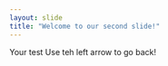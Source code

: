 ```yaml
---
layout: slide
title: "Welcome to our second slide!"
---
```

Your test
Use teh left arrow to go back!
